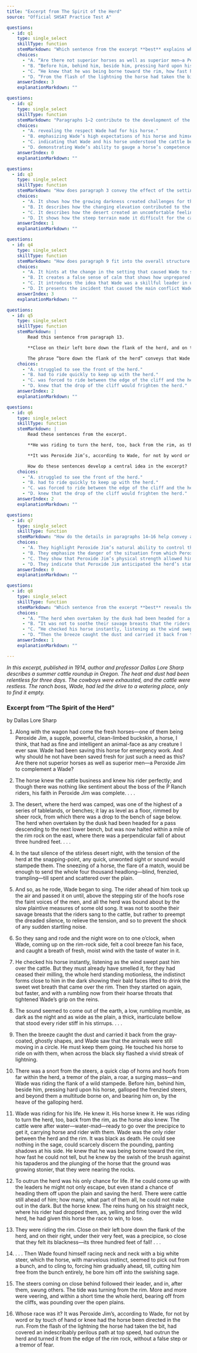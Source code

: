 ```yaml
---
title: "Excerpt from The Spirit of the Herd"
source: "Official SHSAT Practice Test A"

questions:
  - id: q1
    type: single_select
    skillType: function
    stemMarkdown: "Which sentence from the excerpt **best** explains why Wade reserved Peroxide Jim for “emergency work” (paragraph 1)?"
    choices:
      - "A. “Are there not superior horses as well as superior men—a Peroxide Jim to complement a Wade?” (paragraph 1)"
      - "B. “Before him, behind him, beside him, pressing hard upon his horse, galloped the frenzied steers, and beyond them a multitude borne on, and bearing him on, by the heave of the galloping herd.” (paragraph 10)"
      - "C. “He knew that he was being borne toward the rim, how fast he could not tell, but he knew by the swish of the brush against his tapaderos and the plunging of the horse that the ground was growing stonier, that they were nearing the rocks.” (paragraph 11)"
      - "D. “From the flash of the lightning the horse had taken the bit, had covered an indescribably perilous path at top speed, had outrun the herd and turned it from the edge of the rim rock, without a false step or a tremor of fear.” (paragraph 16)"
    answerIndex: 3
    explanationMarkdown: ""

questions:
  - id: q2
    type: single_select
    skillType: function
    stemMarkdown: "Paragraphs 1–2 contribute to the development of the central idea of the excerpt by"
    choices:
      - "A. revealing the respect Wade had for his horse."
      - "B. emphasizing Wade’s high expectations of his horse and himself."
      - "C. indicating that Wade and his horse understood the cattle business."
      - "D. demonstrating Wade’s ability to gauge a horse’s competence."
    answerIndex: 0
    explanationMarkdown: ""

questions:
  - id: q3
    type: single_select
    skillType: function
    stemMarkdown: "How does paragraph 3 convey the effect of the setting on the cattle drive?"
    choices:
      - "A. It shows how the growing darkness created challenges for the riders in getting the herd to move."
      - "B. It describes how the changing elevation contributed to the dangerousness of the environment."
      - "C. It describes how the desert created an uncomfortable feeling of isolation for the riders and the cattle."
      - "D. It shows how the steep terrain made it difficult for the cattle to keep moving forward."
    answerIndex: 1
    explanationMarkdown: ""

questions:
  - id: q4
    type: single_select
    skillType: function
    stemMarkdown: "How does paragraph 9 fit into the overall structure of the excerpt?"
    choices:
      - "A. It hints at the change in the setting that caused Wade to suddenly become alert."
      - "B. It creates a false sense of calm that shows how unprepared the men were for what was about to happen."
      - "C. It introduces the idea that Wade was a skillful leader in unpredictable circumstances."
      - "D. It presents the incident that caused the main conflict Wade and Peroxide Jim addressed."
    answerIndex: 3
    explanationMarkdown: ""

questions:
  - id: q5
    type: single_select
    skillType: function
    stemMarkdown: |
        Read this sentence from paragraph 13.

        **Close on their left bore down the flank of the herd, and on their right, under their very feet, was a precipice, so close that they felt its blackness—its three hundred feet of fall!**

        The phrase “bore down the flank of the herd” conveys that Wade
    choices:
      - "A. struggled to see the front of the herd."
      - "B. had to ride quickly to keep up with the herd."
      - "C. was forced to ride between the edge of the cliff and the herd."
      - "D. knew that the drop of the cliff would frighten the herd."
    answerIndex: 2
    explanationMarkdown: ""

questions:
  - id: q6
    type: single_select
    skillType: function
    stemMarkdown: |
        Read these sentences from the excerpt.

        **He was riding to turn the herd, too, back from the rim, as the horse also knew.** (paragraph 11)

        **It was Peroxide Jim’s, according to Wade, for not by word or by touch of hand or knee had the horse been directed in the run.** (paragraph 16)

        How do these sentences develop a central idea in the excerpt?
    choices:
      - "A. struggled to see the front of the herd."
      - "B. had to ride quickly to keep up with the herd."
      - "C. was forced to ride between the edge of the cliff and the herd."
      - "D. knew that the drop of the cliff would frighten the herd."
    answerIndex: 2
    explanationMarkdown: ""

questions:
  - id: q7
    type: single_select
    skillType: function
    stemMarkdown: "How do the details in paragraphs 14–16 help convey a central idea of the excerpt?"
    choices:
      - "A. They highlight Peroxide Jim’s natural ability to control the herd."
      - "B. They emphasize the danger of the situation from which Peroxide Jim rescued the herd."
      - "C. They show that Peroxide Jim’s physical strength allowed him to force the herd to turn."
      - "D. They indicate that Peroxide Jim anticipated the herd’s stampede before the men did."
    answerIndex: 0
    explanationMarkdown: ""

questions:
  - id: q8
    type: single_select
    skillType: function
    stemMarkdown: "Which sentence from the excerpt **best** reveals the mood on the drive before the lightning struck?"
    choices:
      - "A. “The herd when overtaken by the dusk had been headed for a pass descending to the next lower bench, but was now halted within a mile of the rim rock on the east, where there was a perpendicular fall of about three hundred feet.” (paragraph 3)"
      - "B. “It was not to soothe their savage breasts that the riders sang to the cattle, but rather to preempt the dreaded silence, to relieve the tension, and so to prevent the shock of any sudden startling noise.” (paragraph 5)"
      - "C. “He checked his horse instantly, listening as the wind swept past him over the cattle.” (paragraph 7)"
      - "D. “Then the breeze caught the dust and carried it back from the gray-coated, ghostly shapes, and Wade saw that the animals were still moving in a circle.” (paragraph 9)"
    answerIndex: 1
    explanationMarkdown: ""

---
```


*In this excerpt, published in 1914, author and professor Dallas Lore Sharp describes a summer cattle roundup in Oregon. The heat and dust had been relentless for three days. The cowboys were exhausted, and the cattle were restless. The ranch boss, Wade, had led the drive to a watering place, only to find it empty.*

### Excerpt from “The Spirit of the Herd”

by Dallas Lore Sharp

1. Along with the wagon had come the fresh horses—one of them being Peroxide Jim, a supple, powerful, clean-limbed buckskin, a horse, I think, that had as fine and intelligent an animal-face as any creature I ever saw. Wade had been saving this horse for emergency work. And why should he not have been saved fresh for just such a need as this? Are there not superior horses as well as superior men—a Peroxide Jim to complement a Wade?

2. The horse knew the cattle business and knew his rider perfectly; and though there was nothing like sentiment about the boss of the P Ranch riders, his faith in Peroxide Jim was complete. . . .

3. The desert, where the herd was camped, was one of the highest of a series of tablelands, or benches; it lay as level as a floor, rimmed by sheer rock, from which there was a drop to the bench of sage below. The herd when overtaken by the dusk had been headed for a pass descending to the next lower bench, but was now halted within a mile of the rim rock on the east, where there was a perpendicular fall of about three hundred feet. . . .

4. In the taut silence of the stirless desert night, with the tension of the herd at the snapping-point, any quick, unwonted sight or sound would stampede them. The sneezing of a horse, the flare of a match, would be enough to send the whole four thousand headlong—blind, frenzied, trampling—till spent and scattered over the plain.

5. And so, as he rode, Wade began to sing. The rider ahead of him took up the air and passed it on until, above the stepping stir of the hoofs rose the faint voices of the men, and all the herd was bound about by the slow plaintive measures of some old song. It was not to soothe their savage breasts that the riders sang to the cattle, but rather to preempt the dreaded silence, to relieve the tension, and so to prevent the shock of any sudden startling noise.

6. So they sang and rode and the night wore on to one o’clock, when Wade, coming up on the rim-rock side, felt a cool breeze fan his face, and caught a breath of fresh, moist wind with the taste of water in it.

7. He checked his horse instantly, listening as the wind swept past him over the cattle. But they must already have smelled it, for they had ceased their milling, the whole herd standing motionless, the indistinct forms close to him in the dark showing their bald faces lifted to drink the sweet wet breath that came over the rim. Then they started on again, but faster, and with a rumbling now from their hoarse throats that tightened Wade’s grip on the reins.

8. The sound seemed to come out of the earth, a low, rumbling mumble, as dark as the night and as wide as the plain, a thick, inarticulate bellow that stood every rider stiff in his stirrups. . . .

9. Then the breeze caught the dust and carried it back from the gray-coated, ghostly shapes, and Wade saw that the animals were still moving in a circle. He must keep them going. He touched his horse to ride on with them, when across the black sky flashed a vivid streak of lightning.

10. There was a snort from the steers, a quick clap of horns and hoofs from far within the herd, a tremor of the plain, a roar, a surging mass—and Wade was riding the flank of a wild stampede. Before him, behind him, beside him, pressing hard upon his horse, galloped the frenzied steers, and beyond them a multitude borne on, and bearing him on, by the heave of the galloping herd.

11. Wade was riding for his life. He knew it. His horse knew it. He was riding to turn the herd, too, back from the rim, as the horse also knew. The cattle were after water—water-mad—ready to go over the precipice to get it, carrying horse and rider with them. Wade was the only rider between the herd and the rim. It was black as death. He could see nothing in the sage, could scarcely discern the pounding, panting shadows at his side. He knew that he was being borne toward the rim, how fast he could not tell, but he knew by the swish of the brush against his tapaderos and the plunging of the horse that the ground was growing stonier, that they were nearing the rocks.

12. To outrun the herd was his only chance for life. If he could come up with the leaders he might not only escape, but even stand a chance of heading them off upon the plain and saving the herd. There were cattle still ahead of him; how many, what part of them all, he could not make out in the dark. But the horse knew. The reins hung on his straight neck, where his rider had dropped them, as, yelling and firing over the wild herd, he had given this horse the race to win, to lose.

13. They were riding the rim. Close on their left bore down the flank of the herd, and on their right, under their very feet, was a precipice, so close that they felt its blackness—its three hundred feet of fall! . . .

14. . . . Then Wade found himself racing neck and neck with a big white steer, which the horse, with marvelous instinct, seemed to pick out from a bunch, and to cling to, forcing him gradually ahead, till, cutting him free from the bunch entirely, he bore him off into the swishing sage.

15. The steers coming on close behind followed their leader, and in, after them, swung others. The tide was turning from the rim. More and more were veering, and within a short time the whole herd, bearing off from the cliffs, was pounding over the open plains.

16. Whose race was it? It was Peroxide Jim’s, according to Wade, for not by word or by touch of hand or knee had the horse been directed in the run. From the flash of the lightning the horse had taken the bit, had covered an indescribably perilous path at top speed, had outrun the herd and turned it from the edge of the rim rock, without a false step or a tremor of fear.